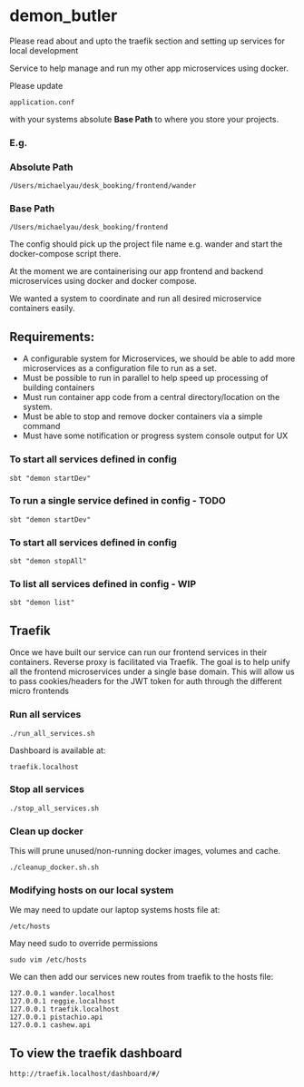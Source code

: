 # demon_butler

Please read about and upto the traefik section and setting up services for local development

Service to help manage and run my other app microservices using docker.

Please update 

```
application.conf
```

with your systems absolute **Base Path** to where you store your
projects.

### E.g.

### Absolute Path
```
/Users/michaelyau/desk_booking/frontend/wander
```

### Base Path
```
/Users/michaelyau/desk_booking/frontend
```

The config should pick up the project file name e.g. wander and start the docker-compose script there.


At the moment we are containerising our app frontend and backend microservices using docker and docker compose.

We wanted a system to coordinate and run all desired microservice containers easily.

##  Requirements:
    
- A configurable system for Microservices, we should be able to add more microservices as a configuration file to run as a set.
- Must be possible to run in parallel to help speed up processing of building containers
- Must run container app code from a central directory/location on the system. 
- Must be able to stop and remove docker containers via a simple command
- Must have some notification or progress system console output for UX

### To start all services defined in config

```
sbt "demon startDev"
```

### To run a single service defined in config - TODO

```
sbt "demon startDev"
```

### To start all services defined in config

```
sbt "demon stopAll"
```

### To list all services defined in config - WIP
```
sbt "demon list"
```

## Traefik

Once we have built our service can run our frontend services in their containers. Reverse proxy is facilitated via Traefik. The goal is to help unify all the frontend microservices under a single base domain. This will allow us to pass cookies/headers for the JWT token for auth through the different micro frontends

### Run all services 

```
./run_all_services.sh  
```

Dashboard is available at:

```
traefik.localhost
```

### Stop all services 

```
./stop_all_services.sh  
```

### Clean up docker

This will prune unused/non-running docker images, volumes and cache.

```
./cleanup_docker.sh.sh  
```


### Modifying hosts on our local system 

We may need to update our laptop systems hosts file at: 

```
/etc/hosts
```

May need sudo to override permissions

```
sudo vim /etc/hosts
```

We can then add our services new routes from traefik to the hosts file:

```
127.0.0.1 wander.localhost
127.0.0.1 reggie.localhost
127.0.0.1 traefik.localhost
127.0.0.1 pistachio.api
127.0.0.1 cashew.api
```


## To view the traefik dashboard
```
http://traefik.localhost/dashboard/#/
```
